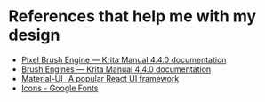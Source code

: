 # References that help me with my design

* [Pixel Brush Engine — Krita Manual 4.4.0 documentation](https://docs.krita.org/en/reference_manual/brushes/brush_engines/pixel_brush_engine.html)
* [Brush Engines — Krita Manual 4.4.0 documentation](https://docs.krita.org/en/reference_manual/brushes/brush_engines.html)
* [Material-UI_ A popular React UI framework](https://material-ui.com/)
* [Icons - Google Fonts](https://fonts.google.com/icons)